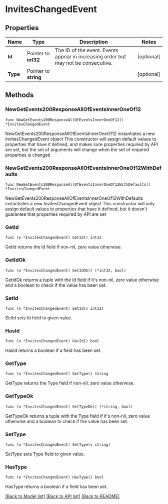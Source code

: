 # InvitesChangedEvent

## Properties

Name | Type | Description | Notes
------------ | ------------- | ------------- | -------------
**Id** | Pointer to **int32** | The ID of the event. Events appear in increasing order but may not be consecutive.  | [optional] 
**Type** | Pointer to **string** |  | [optional] 

## Methods

### NewGetEvents200ResponseAllOfEventsInnerOneOf12

`func NewGetEvents200ResponseAllOfEventsInnerOneOf12() *InvitesChangedEvent`

NewGetEvents200ResponseAllOfEventsInnerOneOf12 instantiates a new InvitesChangedEvent object
This constructor will assign default values to properties that have it defined,
and makes sure properties required by API are set, but the set of arguments
will change when the set of required properties is changed

### NewGetEvents200ResponseAllOfEventsInnerOneOf12WithDefaults

`func NewGetEvents200ResponseAllOfEventsInnerOneOf12WithDefaults() *InvitesChangedEvent`

NewGetEvents200ResponseAllOfEventsInnerOneOf12WithDefaults instantiates a new InvitesChangedEvent object
This constructor will only assign default values to properties that have it defined,
but it doesn't guarantee that properties required by API are set

### GetId

`func (o *InvitesChangedEvent) GetId() int32`

GetId returns the Id field if non-nil, zero value otherwise.

### GetIdOk

`func (o *InvitesChangedEvent) GetIdOk() (*int32, bool)`

GetIdOk returns a tuple with the Id field if it's non-nil, zero value otherwise
and a boolean to check if the value has been set.

### SetId

`func (o *InvitesChangedEvent) SetId(v int32)`

SetId sets Id field to given value.

### HasId

`func (o *InvitesChangedEvent) HasId() bool`

HasId returns a boolean if a field has been set.

### GetType

`func (o *InvitesChangedEvent) GetType() string`

GetType returns the Type field if non-nil, zero value otherwise.

### GetTypeOk

`func (o *InvitesChangedEvent) GetTypeOk() (*string, bool)`

GetTypeOk returns a tuple with the Type field if it's non-nil, zero value otherwise
and a boolean to check if the value has been set.

### SetType

`func (o *InvitesChangedEvent) SetType(v string)`

SetType sets Type field to given value.

### HasType

`func (o *InvitesChangedEvent) HasType() bool`

HasType returns a boolean if a field has been set.


[[Back to Model list]](../README.md#documentation-for-models) [[Back to API list]](../README.md#documentation-for-api-endpoints) [[Back to README]](../README.md)


